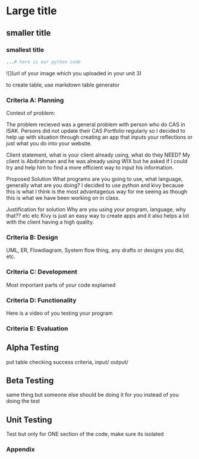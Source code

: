 # Large title 

## smaller title 

### smallest title 

```py
...# here is our python code 
``` 

![](url of your image which you uploaded in your unit 3)

to create table, use markdown table generator 


### Criteria A: Planning

Context of problem:

The problem recieved was a general problem with person who do CAS in ISAK. Persons did not update their CAS Portfolio regularly so I decided to help up with situation through creating an app that inputs your reflections or just what you do into your website.

Client statement, what is your client already using, what do they NEED?
My client is Abdirahman and he was already using WIX but he asked if I could try and help him to find a more efficient way to input his information.

Proposed Solution 
What programs are you going to use, what language, generally what are you doing?
I decided to use python and kivy because this is what I think is the most advantageous way for me seeing as though this is what we have been working on in class.

Justification for solution 
Why are you using your program, language, why that?? etc etc
Kivy is just an easy way to create apps and it also helps a lot with the client having a high quality.

### Criteria B: Design 

UML, ER, Flowdiagram, System flow thing, any drafts or designs you did, etc. 

### Criteria C: Development 

Most important parts of your code explained

### Criteria D: Functionality 

Here is a video of you testing your program 

### Criteria E: Evaluation 

## Alpha Testing 

put table checking success criteria, input/ output/ 

## Beta Testing 

same thing but someone else should be doing it for you instead of you doing the test 

## Unit Testing

Test but only for ONE section of the code, make sure its isolated 

### Appendix 
 


